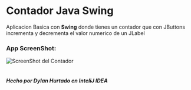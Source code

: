 # Contador Java Swing

Aplicacion Basica con <b>Swing</b> donde tienes un contador que con JButtons incrementa y decrementa el valor numerico de un JLabel
<br/>
### App ScreenShot:
![](/../<master>/contador.png?raw=true "ScreenShot del Contador")
<br/>
<br/>
##### Hecho por <b>Dylan Hurtado</b> en <b>InteliJ IDEA</b>
